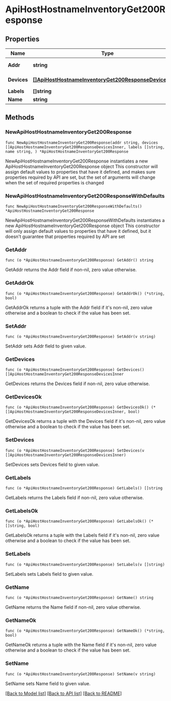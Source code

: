 # ApiHostHostnameInventoryGet200Response

## Properties

Name | Type | Description | Notes
------------ | ------------- | ------------- | -------------
**Addr** | **string** | Host address | 
**Devices** | [**[]ApiHostHostnameInventoryGet200ResponseDevicesInner**](ApiHostHostnameInventoryGet200ResponseDevicesInner.md) | Host devices | 
**Labels** | **[]string** | Host labels | 
**Name** | **string** | Hostname | 

## Methods

### NewApiHostHostnameInventoryGet200Response

`func NewApiHostHostnameInventoryGet200Response(addr string, devices []ApiHostHostnameInventoryGet200ResponseDevicesInner, labels []string, name string, ) *ApiHostHostnameInventoryGet200Response`

NewApiHostHostnameInventoryGet200Response instantiates a new ApiHostHostnameInventoryGet200Response object
This constructor will assign default values to properties that have it defined,
and makes sure properties required by API are set, but the set of arguments
will change when the set of required properties is changed

### NewApiHostHostnameInventoryGet200ResponseWithDefaults

`func NewApiHostHostnameInventoryGet200ResponseWithDefaults() *ApiHostHostnameInventoryGet200Response`

NewApiHostHostnameInventoryGet200ResponseWithDefaults instantiates a new ApiHostHostnameInventoryGet200Response object
This constructor will only assign default values to properties that have it defined,
but it doesn't guarantee that properties required by API are set

### GetAddr

`func (o *ApiHostHostnameInventoryGet200Response) GetAddr() string`

GetAddr returns the Addr field if non-nil, zero value otherwise.

### GetAddrOk

`func (o *ApiHostHostnameInventoryGet200Response) GetAddrOk() (*string, bool)`

GetAddrOk returns a tuple with the Addr field if it's non-nil, zero value otherwise
and a boolean to check if the value has been set.

### SetAddr

`func (o *ApiHostHostnameInventoryGet200Response) SetAddr(v string)`

SetAddr sets Addr field to given value.


### GetDevices

`func (o *ApiHostHostnameInventoryGet200Response) GetDevices() []ApiHostHostnameInventoryGet200ResponseDevicesInner`

GetDevices returns the Devices field if non-nil, zero value otherwise.

### GetDevicesOk

`func (o *ApiHostHostnameInventoryGet200Response) GetDevicesOk() (*[]ApiHostHostnameInventoryGet200ResponseDevicesInner, bool)`

GetDevicesOk returns a tuple with the Devices field if it's non-nil, zero value otherwise
and a boolean to check if the value has been set.

### SetDevices

`func (o *ApiHostHostnameInventoryGet200Response) SetDevices(v []ApiHostHostnameInventoryGet200ResponseDevicesInner)`

SetDevices sets Devices field to given value.


### GetLabels

`func (o *ApiHostHostnameInventoryGet200Response) GetLabels() []string`

GetLabels returns the Labels field if non-nil, zero value otherwise.

### GetLabelsOk

`func (o *ApiHostHostnameInventoryGet200Response) GetLabelsOk() (*[]string, bool)`

GetLabelsOk returns a tuple with the Labels field if it's non-nil, zero value otherwise
and a boolean to check if the value has been set.

### SetLabels

`func (o *ApiHostHostnameInventoryGet200Response) SetLabels(v []string)`

SetLabels sets Labels field to given value.


### GetName

`func (o *ApiHostHostnameInventoryGet200Response) GetName() string`

GetName returns the Name field if non-nil, zero value otherwise.

### GetNameOk

`func (o *ApiHostHostnameInventoryGet200Response) GetNameOk() (*string, bool)`

GetNameOk returns a tuple with the Name field if it's non-nil, zero value otherwise
and a boolean to check if the value has been set.

### SetName

`func (o *ApiHostHostnameInventoryGet200Response) SetName(v string)`

SetName sets Name field to given value.



[[Back to Model list]](../README.md#documentation-for-models) [[Back to API list]](../README.md#documentation-for-api-endpoints) [[Back to README]](../README.md)


